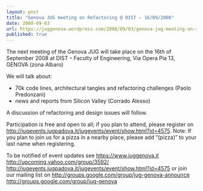 ```yaml
---
layout: post
title: "Genova JUG meeting on Refactoring @ DIST – 16/09/2008"
date: 2008-09-03
url: https://juggenova.wordpress.com/2008/09/03/genova-jug-meeting-on-refactoring-dist-16092008/
published: true 
---
```


The next meeting of the Genova JUG will take place on the 16th of September 2008 at DIST – Faculty of Engineering, Via Opera Pia 13, GENOVA (zona Albaro) 

We will talk about: 

* 70k code lines, architectural tangles and refactoring challenges (Paolo Predonzani) 
* news and reports from Silicon Valley (Corrado Alesso) 

A discussion of refactoring and design issues will follow. 

Participation is free and open to all; if you plan to attend, 
please register on http://jugevents.jugpadova.it/jugevents/event/show.html?id=4575. Note: If you plan to join us for a pizza in a nearby place, please add “(pizza)” to your last name when registering. 

To be notified of event updates see https://www.juggenova.it http://upcoming.yahoo.com/group/3592/ http://jugevents.jugpadova.it/jugevents/event/show.html?id=4575 or join our mailing list on http://groups.google.com/group/jug-genova-announce http://groups.google.com/group/jug-genova 